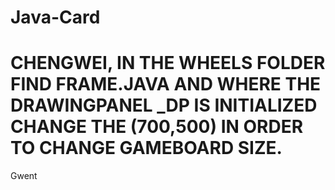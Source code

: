 # Java-Card
# CHENGWEI, IN THE WHEELS FOLDER FIND FRAME.JAVA AND WHERE THE DRAWINGPANEL _DP IS INITIALIZED CHANGE THE (700,500) IN ORDER TO CHANGE GAMEBOARD SIZE. 
Gwent
